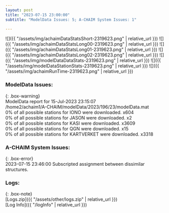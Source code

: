 ```yaml
---
layout: post
title: "2023-07-15 23:00:00"
subtitle: "ModelData Issues: 5; A-CHAIM System Issues: 1"

---
```


![]({{ "/assets/img/achaimDataStatsShort-2319623.png" | relative_url }})
![]({{ "/assets/img/achaimDataStatsLong00-2319623.png" | relative_url }})
![]({{ "/assets/img/achaimDataStatsLong01-2319623.png" | relative_url }})
![]({{ "/assets/img/achaimDataStatsLong02-2319623.png" | relative_url }})
![]({{ "/assets/img/modelDataDataStats-2319623.png" | relative_url }})
![]({{ "/assets/img/modelDataStationStats-2319623.png" | relative_url }})
![]({{ "/assets/img/achaimRunTime-2319623.png" | relative_url }})


### ModelData Issues:  
  
{: .box-warning}  
 ModelData report for 15-Jul-2023 23:15:07   
 /home2/achaim1/A-CHAIM/modelData/2023/196/23/modelData.mat   
 0% of all possible stations for IONO were downloaded. x604   
 0% of all possible stations for JASON were downloaded. x2   
 0% of all possible stations for KASI were downloaded. x3609   
 0% of all possible stations for QGN were downloaded. x15   
 0% of all possible stations for KARTVERKET were downloaded. x3318   
  
### A-CHAIM System Issues:  
  
{: .box-error}  
2023-07-15 23:46:00 Subscripted assignment between dissimilar structures.  

### Logs:  
  
{: .box-note}  
[Logs.zip]({{ "/assets/other/logs.zip" | relative_url }})  
[Log Info]({{ "/logInfo" | relative_url }})  

